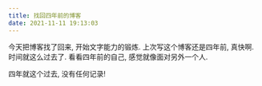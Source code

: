 ```yaml
---
title: 找回四年前的博客
date: 2021-11-11 19:13:03
---
```


今天把博客找了回来, 开始文字能力的锻炼.
上次写这个博客还是四年前, 真快啊.
时间就这么过去了.
看看四年前的自己, 感觉就像面对另外一个人.

四年就这个过去, 没有任何记录!